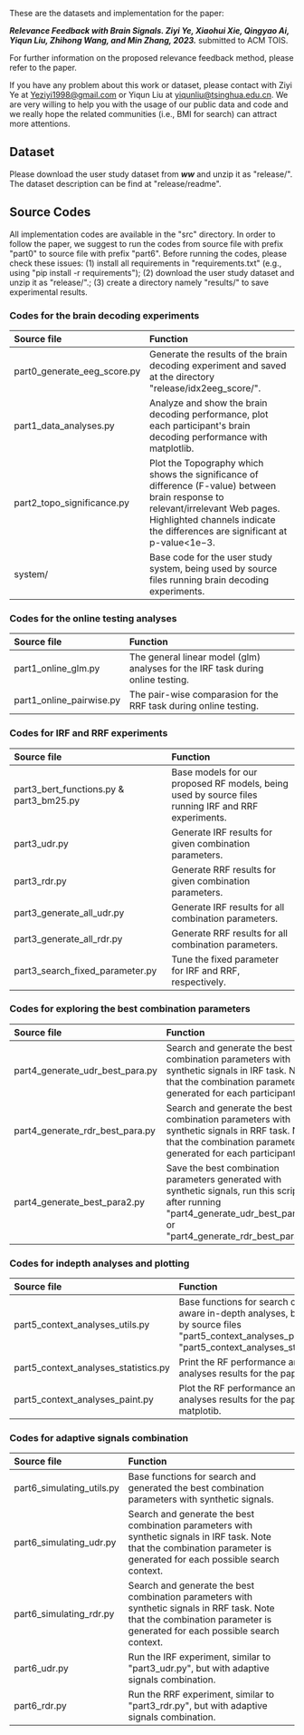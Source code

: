 These are the datasets and implementation for the paper:

***Relevance Feedback with Brain Signals. Ziyi Ye, Xiaohui Xie, Qingyao Ai, Yiqun Liu, Zhihong Wang, and Min Zhang, 2023.*** submitted to ACM TOIS.

For further information on the proposed relevance feedback method, please refer to the paper. 

If you have any problem about this work or dataset, please contact with Ziyi Ye at Yeziyi1998@gmail.com or Yiqun Liu at yiqunliu@tsinghua.edu.cn. We are very willing to help you with the usage of our public data and code and we really hope the related communities (i.e., BMI for search) can attract more attentions.

## Dataset
Please download the user study dataset from ***ww*** and unzip it as "release/".
The dataset description can be find at "release/readme".

## Source Codes
All implementation codes are available in the "src" directory.
In order to follow the paper, we suggest to run the codes from source file with prefix "part0" to source file with prefix "part6".
Before running the codes, please check these issues: (1) install all requirements in "requirements.txt" (e.g., using "pip install -r requirements"); (2) download the user study dataset and unzip it as "release/".; (3) create a directory namely "results/" to save experimental results.

### Codes for the brain decoding experiments

|  **Source file**  | **Function**  |
|   :----   |   :----   |
| part0_generate_eeg_score.py | Generate the results of the brain decoding experiment and saved at the directory "release/idx2eeg_score/". |
| part1_data_analyses.py | Analyze and show the brain decoding performance, plot each participant's brain decoding performance with matplotlib. |
| part2_topo_significance.py | Plot the Topography which shows the significance of difference (F-value) between brain response to relevant/irrelevant Web pages. Highlighted channels indicate the differences are significant at p-value<1e−3. |
|system/| Base code for the user study system, being used by source files running brain decoding experiments. |

### Codes for the online testing analyses
|  **Source file**  | **Function**  |
|   :----   |   :----   |
| part1_online_glm.py | The general linear model (glm) analyses for the IRF task during online testing. |
| part1_online_pairwise.py | The pair-wise comparasion for the RRF task during online testing. |


### Codes for IRF and RRF experiments
|  **Source file**  | **Function**  |
|   :----   |   :----   |
| part3_bert_functions.py & part3_bm25.py | Base models for our proposed RF models, being used by source files running IRF and RRF experiments. |
| part3_udr.py | Generate IRF results for given combination parameters. |
| part3_rdr.py | Generate RRF results for given combination parameters. |
| part3_generate_all_udr.py | Generate IRF results for all combination parameters. |
| part3_generate_all_rdr.py | Generate RRF results for all combination parameters. |
| part3_search_fixed_parameter.py | Tune the fixed parameter for IRF and RRF, respectively. |


### Codes for exploring the best combination parameters
|  **Source file**  | **Function**  |
|   :----   |   :----   |
| part4_generate_udr_best_para.py | Search and generate the best combination parameters with synthetic signals in IRF task. Note that the combination parameter is generated for each participants. |
| part4_generate_rdr_best_para.py | Search and generate the best combination parameters with synthetic signals in RRF task. Note that the combination parameter is generated for each participants. |
| part4_generate_best_para2.py | Save the best combination parameters generated with synthetic signals, run this script after running "part4_generate_udr_best_para.py" or "part4_generate_rdr_best_para.py".|


### Codes for indepth analyses and plotting
|  **Source file**  | **Function**  |
|   :----   |   :----   |
| part5_context_analyses_utils.py | Base functions for search context-aware in-depth analyses, being used by source files "part5_context_analyses_paint.py" and "part5_context_analyses_statistics.py". |
| part5_context_analyses_statistics.py | Print the RF performance and in-depth analyses results for the paper. |
| part5_context_analyses_paint.py | Plot the RF performance and in-depth analyses results for the paper with matplotib. |


### Codes for adaptive signals combination
|  **Source file**  | **Function**  |
|   :----   |   :----   |
| part6_simulating_utils.py | Base functions for search and generated the best combination parameters with synthetic signals.  |
| part6_simulating_udr.py | Search and generate the best combination parameters with synthetic signals in IRF task. Note that the combination parameter is generated for each possible search context. |
| part6_simulating_rdr.py | Search and generate the best combination parameters with synthetic signals in RRF task. Note that the combination parameter is generated for each possible search context. |
| part6_udr.py | Run the IRF experiment, similar to "part3_udr.py", but with adaptive signals combination. |
| part6_rdr.py | Run the RRF experiment, similar to "part3_rdr.py", but with adaptive signals combination. |
